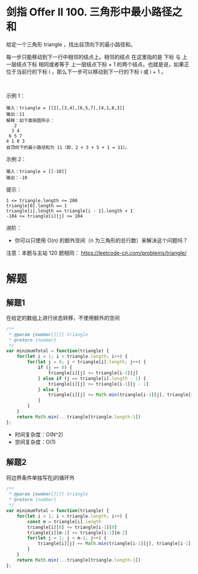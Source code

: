 # 剑指 Offer II 100. 三角形中最小路径之和

给定一个三角形 triangle ，找出自顶向下的最小路径和。

每一步只能移动到下一行中相邻的结点上。相邻的结点 在这里指的是 下标 与 上一层结点下标 相同或者等于 上一层结点下标 + 1 的两个结点。也就是说，如果正位于当前行的下标 i ，那么下一步可以移动到下一行的下标 i 或 i + 1 。

 

示例 1：
```
输入：triangle = [[2],[3,4],[6,5,7],[4,1,8,3]]
输出：11
解释：如下面简图所示：
   2
  3 4
 6 5 7
4 1 8 3
自顶向下的最小路径和为 11（即，2 + 3 + 5 + 1 = 11）。
```
示例 2：
```
输入：triangle = [[-10]]
输出：-10
```

提示：
```
1 <= triangle.length <= 200
triangle[0].length == 1
triangle[i].length == triangle[i - 1].length + 1
-104 <= triangle[i][j] <= 104
```

进阶：

- 你可以只使用 O(n) 的额外空间（n 为三角形的总行数）来解决这个问题吗？


注意：本题与主站 120 题相同： https://leetcode-cn.com/problems/triangle/

# 解题
## 解题1
在给定的数组上进行状态转移，不使用额外的空间
```js
/**
 * @param {number[][]} triangle
 * @return {number}
 */
var minimumTotal = function(triangle) {
    for(let i = 1; i < triangle.length; i++) {
        for(let j = 0; j < triangle[i].length; j++) {
            if (j == 0) {
                triangle[i][j] += triangle[i-1][j]
            } else if (j == triangle[i].length - 1) {
                triangle[i][j] += triangle[i-1][j - 1]
            } else {
                triangle[i][j] += Math.min(triangle[i-1][j], triangle[i-1][j-1])
            }
        }
    }
    return Math.min(...triangle[triangle.length-1])
};
```
- 时间复杂度：O(N^2)
- 空间复杂度：O(1)

## 解题2
将边界条件单独写在j的循环外
```js
/**
 * @param {number[][]} triangle
 * @return {number}
 */
var minimumTotal = function(triangle) {
    for(let i = 1; i < triangle.length; i++) {
        const m = triangle[i].length
        triangle[i][0] += triangle[i-1][0]
        triangle[i][m-1] += triangle[i-1][m-2]
        for(let j = 1; j < m-1; j++) {
            triangle[i][j] += Math.min(triangle[i-1][j], triangle[i-1][j-1])
        }
    }
    return Math.min(...triangle[triangle.length-1])
};
```
